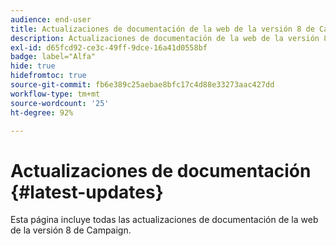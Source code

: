 ```yaml
---
audience: end-user
title: Actualizaciones de documentación de la web de la versión 8 de Campaign
description: Actualizaciones de documentación de la web de la versión 8 de Campaign
exl-id: d65fcd92-ce3c-49ff-9dce-16a41d0558bf
badge: label="Alfa"
hide: true
hidefromtoc: true
source-git-commit: fb6e389c25aebae8bfc17c4d88e33273aac427dd
workflow-type: tm+mt
source-wordcount: '25'
ht-degree: 92%

---
```


# Actualizaciones de documentación {#latest-updates}

Esta página incluye todas las actualizaciones de documentación de la web de la versión 8 de Campaign.
